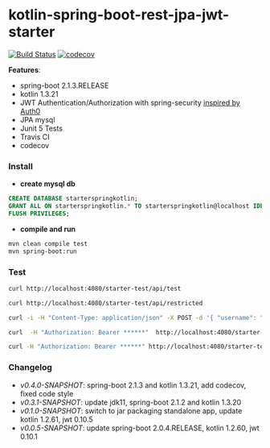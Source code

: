 # kotlin-spring-boot-rest-jpa-jwt-starter

[![Build Status](https://travis-ci.org/osahner/kotlin-spring-boot-rest-jpa-jwt-starter.svg?branch=master)](https://travis-ci.org/osahner/kotlin-spring-boot-rest-jpa-jwt-starter)
[![codecov](https://codecov.io/gh/osahner/kotlin-spring-boot-rest-jpa-jwt-starter/graph/badge.svg)](https://codecov.io/gh/osahner/kotlin-spring-boot-rest-jpa-jwt-starter)


**Features**:
* spring-boot 2.1.3.RELEASE
* kotlin 1.3.21
* JWT Authentication/Authorization with spring-security [inspired by Auth0](https://auth0.com/blog/implementing-jwt-authentication-on-spring-boot/)
* JPA mysql
* Junit 5 Tests
* Travis CI
* codecov

### Install

* **create mysql db**
```sql
CREATE DATABASE starterspringkotlin;
GRANT ALL ON starterspringkotlin.* TO starterspringkotlin@localhost IDENTIFIED BY 'starterspringkotlin';
FLUSH PRIVILEGES;
```

* **compile and run**
```sh
mvn clean compile test
mvn spring-boot:run
```

### Test
```sh
curl http://localhost:4080/starter-test/api/test
```

```sh
curl http://localhost:4080/starter-test/api/restricted
```

```sh
curl -i -H "Content-Type: application/json" -X POST -d '{ "username": "john.doe", "password": "test1234"}' http://localhost:4080/starter-test/login
```

```sh
curl  -H "Authorization: Bearer ******"  http://localhost:4080/starter-test/api/restricted
```

```sh
curl -H "Authorization: Bearer ******" http://localhost:4080/starter-test/actuator/health
```

### Changelog
* _v0.4.0-SNAPSHOT_: spring-boot 2.1.3 and kotlin 1.3.21, add codecov, fixed code style
* _v0.3.1-SNAPSHOT_: update jdk11, spring-boot 2.1.2 and kotlin 1.3.20
* _v0.1.0-SNAPSHOT_: switch to jar packaging standalone app, update kotlin 1.2.61, jwt 0.10.5
* _v0.0.5-SNAPSHOT_: update spring-boot 2.0.4.RELEASE, kotlin 1.2.60, jwt 0.10.1
